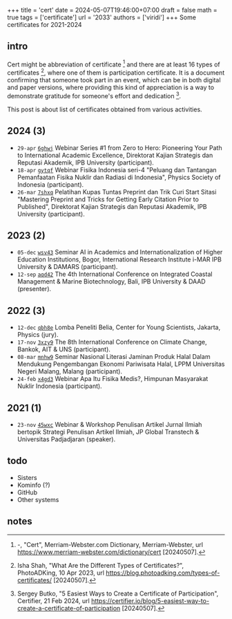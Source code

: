 +++
title = 'cert'
date = 2024-05-07T19:46:00+07:00
draft = false
math = true
tags = ['certificate']
url = '2033'
authors = ['viridi']
+++
Some certificates for 2021-2024 <!--more-->


## intro
Cert might be abbreviation of certificate [^meweb_2024] and there are at least 16 types of certificates [^shah_2023], where one of them is participation certificate. It is a document confirming that someone took part in an event, which can be in both digital and paper versions, where providing this kind of appreciation is a way to demonstrate gratitude for someone's effort and dedication [^butko_2024].

This post is about list of certificates obtained from various activities.


## 2024 (3)
+ `29-apr` [`6ghwj`](https://osf.io/6ghwj) Webinar Series #1 from Zero to Hero: Pioneering Your Path to International Academic Excellence, Direktorat Kajian Strategis dan Reputasi Akademik, IPB University (participant).
+ `18-apr` [`gytqf`](https://osf.io/gytqf) Webinar Fisika Indonesia seri-4 "Peluang dan Tantangan Pemanfaatan Fisika Nuklir dan Radiasi di Indonesia", Physics Society of Indonesia (participant).
+ `26-mar` [`7shxq`](https://osf.io/7shxq) Pelatihan Kupas Tuntas Preprint dan Trik Curi Start Sitasi "Mastering Preprint and Tricks for Getting Early Citation Prior to Published", Direktorat Kajian Strategis dan Reputasi Akademik, IPB University (participant).


## 2023 (2)
+ `05-dec` [`wsv43`](https://osf.io/wsv43) Seminar AI in Academics and Internationalization of Higher Education Institutions, Bogor, International Research Institute i-MAR IPB University & DAMARS (participant).
+ `12-sep` [`aqd42`](https://osf.io/aqd42) The 4th International Conference on Integrated Coastal Management & Marine Biotechnology, Bali, IPB University & DAAD (presenter).


## 2022 (3)
+ `12-dec` [`qbh8e`](https://osf.io/qbh8e) Lomba Peneliti Belia, Center for Young Scientists, Jakarta, Physics (jury).
+ `17-nov` [`3xzy9`](https://osf.io/3xzy9) The 8th International Conference on Climate Change, Bankok, AIT & UNS (participant).
+ `08-mar` [`mnhw9`](https://osf.io/mnhw9) Seminar Nasional Literasi Jaminan Produk Halal Dalam Mendukung Pengembangan Ekonomi Pariwisata Halal, LPPM Universitas Negeri Malang, Malang (participant).
+ `24-feb` [`x4gd3`](https://osf.io/x4gd3) Webinar Apa Itu Fisika Medis?, Himpunan Masyarakat Nuklir Indonesia (participant).


## 2021 (1)
+ `23-nov` [`45wxc`](https://osf.io/45wxc) Webinar & Workshop Penulisan Artikel Jurnal Ilmiah bertopik Strategi Penulisan Artikel Ilmiah, JP Global Transtech & Universitas Padjadjaran (speaker).


## todo
+ Sisters
+ Kominfo (?)
+ GitHub
+ Other systems


## notes
[^butko_2024]: Sergey Butko, "5 Easiest Ways to Create a Certificate of Participation", Certifier, 21 Feb 2024, url https://certifier.io/blog/5-easiest-way-to-create-a-certificate-of-participation [20240507].
[^meweb_2024]: -, "Cert", Merriam-Webster.com Dictionary, Merriam-Webster, url https://www.merriam-webster.com/dictionary/cert [20240507].
[^shah_2023]: Isha Shah, "What Are the Different Types of Certificates?", PhotoADKing, 10 Apr 2023, url https://blog.photoadking.com/types-of-certificates/ [20240507].
